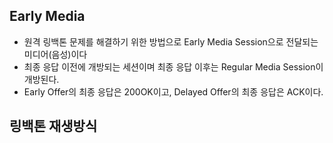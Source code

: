 ## Early Media

- 원격 링백톤 문제를 해결하기 위한 방법으로 Early Media Session으로 전달되는 미디어(음성)이다
- 최종 응답 이전에 개방되는 세션이며 최종 응답 이후는 Regular Media Session이 개방된다.
- Early Offer의 최종 응답은 200OK이고, Delayed Offer의 최종 응답은 ACK이다.

## 링백톤 재생방식

